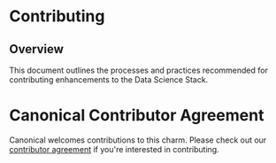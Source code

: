 # Contributing

<!-- Include start contributing -->

## Overview

This document outlines the processes and practices recommended for contributing enhancements to
the Data Science Stack.

# Canonical Contributor Agreement

Canonical welcomes contributions to this charm. Please check out our [contributor agreement](https://ubuntu.com/legal/contributors) if you're interested in contributing.

<!-- Include end contributing -->
